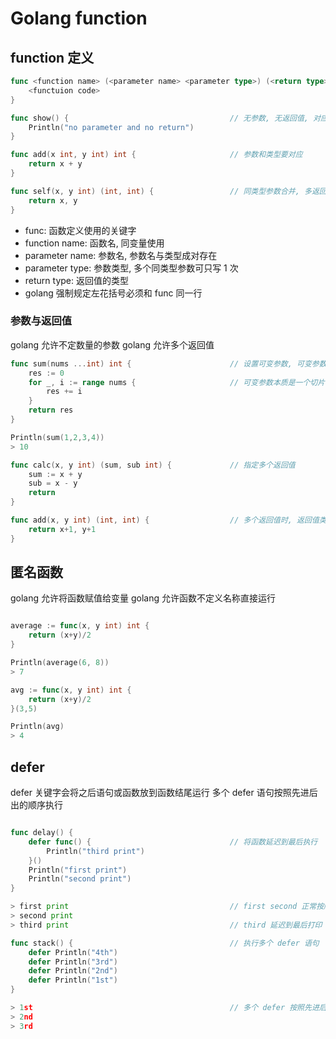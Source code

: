 # Golang function

## function 定义

```go
func <function name> (<parameter name> <parameter type>) (<return type>) {
    <functuion code>
}

func show() {                                    // 无参数, 无返回值, 对应内容不填
    Println("no parameter and no return")
}

func add(x int, y int) int {                     // 参数和类型要对应
    return x + y
}

func self(x, y int) (int, int) {                 // 同类型参数合并, 多返回值, 返回值类型需要括号
    return x, y
}

```

- func: 函数定义使用的关键字
- function name: 函数名, 同变量使用
- parameter name: 参数名, 参数名与类型成对存在
- parameter type: 参数类型, 多个同类型参数可只写 1 次
- return type: 返回值的类型
- golang 强制规定左花括号必须和 func 同一行

### 参数与返回值

golang 允许不定数量的参数
golang 允许多个返回值

```go
func sum(nums ...int) int {                      // 设置可变参数, 可变参数通常作为最后一个参数
    res := 0
    for _, i := range nums {                     // 可变参数本质是一个切片
        res += i
    }
    return res
}

Println(sum(1,2,3,4))
> 10

func calc(x, y int) (sum, sub int) {             // 指定多个返回值
    sum := x + y
    sub = x - y
    return
}

func add(x, y int) (int, int) {                  // 多个返回值时, 返回值类型需要带括号 
    return x+1, y+1
}
```

## 匿名函数

golang 允许将函数赋值给变量
golang 允许函数不定义名称直接运行

```go

average := func(x, y int) int {
    return (x+y)/2
}

Println(average(6, 8))
> 7

avg := func(x, y int) int {
    return (x+y)/2
}(3,5)

Println(avg)
> 4
```

## defer

defer 关键字会将之后语句或函数放到函数结尾运行
多个 defer 语句按照先进后出的顺序执行

```go

func delay() {
    defer func() {                               // 将函数延迟到最后执行
        Println("third print")
    }()
    Println("first print")                       
    Println("second print")
}

> first print                                    // first second 正常按顺序打印 
> second print
> third print                                    // third 延迟到最后打印

func stack() {                                   // 执行多个 defer 语句
    defer Println("4th")
    defer Println("3rd")
    defer Println("2nd")
    defer Println("1st")
}

> 1st                                            // 多个 defer 按照先进后出的顺序执行
> 2nd
> 3rd
```
